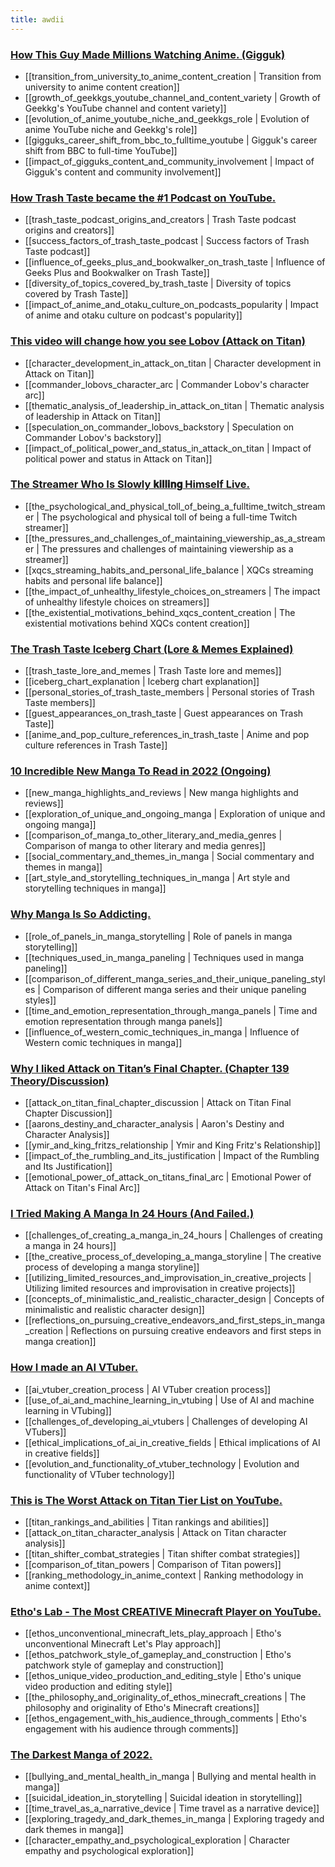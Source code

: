 ```yaml
---
title: awdii
---
```

### [How This Guy Made Millions Watching Anime. (Gigguk)](https://www.youtube.com/watch?v=dhj_Qg9tSsw)
- [[transition_from_university_to_anime_content_creation | Transition from university to anime content creation]]
- [[growth_of_geekkgs_youtube_channel_and_content_variety | Growth of Geekkg's YouTube channel and content variety]]
- [[evolution_of_anime_youtube_niche_and_geekkgs_role | Evolution of anime YouTube niche and Geekkg's role]]
- [[gigguks_career_shift_from_bbc_to_fulltime_youtube | Gigguk's career shift from BBC to full-time YouTube]]
- [[impact_of_gigguks_content_and_community_involvement | Impact of Gigguk's content and community involvement]]

### [How Trash Taste became the #1 Podcast on YouTube.](https://www.youtube.com/watch?v=LT7NgUty_GE)
- [[trash_taste_podcast_origins_and_creators | Trash Taste podcast origins and creators]]
- [[success_factors_of_trash_taste_podcast | Success factors of Trash Taste podcast]]
- [[influence_of_geeks_plus_and_bookwalker_on_trash_taste | Influence of Geeks Plus and Bookwalker on Trash Taste]]
- [[diversity_of_topics_covered_by_trash_taste | Diversity of topics covered by Trash Taste]]
- [[impact_of_anime_and_otaku_culture_on_podcasts_popularity | Impact of anime and otaku culture on podcast's popularity]]

### [This video will change how you see Lobov (Attack on Titan)](https://www.youtube.com/watch?v=i-NtyW5SobM)
- [[character_development_in_attack_on_titan | Character development in Attack on Titan]]
- [[commander_lobovs_character_arc | Commander Lobov's character arc]]
- [[thematic_analysis_of_leadership_in_attack_on_titan | Thematic analysis of leadership in Attack on Titan]]
- [[speculation_on_commander_lobovs_backstory | Speculation on Commander Lobov's backstory]]
- [[impact_of_political_power_and_status_in_attack_on_titan | Impact of political power and status in Attack on Titan]]

### [The Streamer Who Is Slowly 𝐤𝐢𝐥𝐥𝐢𝐧𝐠 Himself Live.](https://www.youtube.com/watch?v=fnwECAq_oKE)
- [[the_psychological_and_physical_toll_of_being_a_fulltime_twitch_streamer | The psychological and physical toll of being a full-time Twitch streamer]]
- [[the_pressures_and_challenges_of_maintaining_viewership_as_a_streamer | The pressures and challenges of maintaining viewership as a streamer]]
- [[xqcs_streaming_habits_and_personal_life_balance | XQCs streaming habits and personal life balance]]
- [[the_impact_of_unhealthy_lifestyle_choices_on_streamers | The impact of unhealthy lifestyle choices on streamers]]
- [[the_existential_motivations_behind_xqcs_content_creation | The existential motivations behind XQCs content creation]]

### [The Trash Taste Iceberg Chart (Lore & Memes Explained)](https://www.youtube.com/watch?v=SwAdC8zb9b4)
- [[trash_taste_lore_and_memes | Trash Taste lore and memes]]
- [[iceberg_chart_explanation | Iceberg chart explanation]]
- [[personal_stories_of_trash_taste_members | Personal stories of Trash Taste members]]
- [[guest_appearances_on_trash_taste | Guest appearances on Trash Taste]]
- [[anime_and_pop_culture_references_in_trash_taste | Anime and pop culture references in Trash Taste]]

### [10 Incredible New Manga To Read in 2022 (Ongoing)](https://www.youtube.com/watch?v=YbgYMGYyiH4)
- [[new_manga_highlights_and_reviews | New manga highlights and reviews]]
- [[exploration_of_unique_and_ongoing_manga | Exploration of unique and ongoing manga]]
- [[comparison_of_manga_to_other_literary_and_media_genres | Comparison of manga to other literary and media genres]]
- [[social_commentary_and_themes_in_manga | Social commentary and themes in manga]]
- [[art_style_and_storytelling_techniques_in_manga | Art style and storytelling techniques in manga]]

### [Why Manga Is So Addicting.](https://www.youtube.com/watch?v=VPpbQceVKOM)
- [[role_of_panels_in_manga_storytelling | Role of panels in manga storytelling]]
- [[techniques_used_in_manga_paneling | Techniques used in manga paneling]]
- [[comparison_of_different_manga_series_and_their_unique_paneling_styles | Comparison of different manga series and their unique paneling styles]]
- [[time_and_emotion_representation_through_manga_panels | Time and emotion representation through manga panels]]
- [[influence_of_western_comic_techniques_in_manga | Influence of Western comic techniques in manga]]

### [Why I liked Attack on Titan’s Final Chapter. (Chapter 139 Theory/Discussion)](https://www.youtube.com/watch?v=EJj1Cjf8Ne0)
- [[attack_on_titan_final_chapter_discussion | Attack on Titan Final Chapter Discussion]]
- [[aarons_destiny_and_character_analysis | Aaron's Destiny and Character Analysis]]
- [[ymir_and_king_fritzs_relationship | Ymir and King Fritz's Relationship]]
- [[impact_of_the_rumbling_and_its_justification | Impact of the Rumbling and Its Justification]]
- [[emotional_power_of_attack_on_titans_final_arc | Emotional Power of Attack on Titan's Final Arc]]

### [I Tried Making A Manga In 24 Hours (And Failed.)](https://www.youtube.com/watch?v=lSUhp33i0Vw)
- [[challenges_of_creating_a_manga_in_24_hours | Challenges of creating a manga in 24 hours]]
- [[the_creative_process_of_developing_a_manga_storyline | The creative process of developing a manga storyline]]
- [[utilizing_limited_resources_and_improvisation_in_creative_projects | Utilizing limited resources and improvisation in creative projects]]
- [[concepts_of_minimalistic_and_realistic_character_design | Concepts of minimalistic and realistic character design]]
- [[reflections_on_pursuing_creative_endeavors_and_first_steps_in_manga_creation | Reflections on pursuing creative endeavors and first steps in manga creation]]

### [How I made an AI VTuber.](https://www.youtube.com/watch?v=ZSQ5LIHGWJ0)
- [[ai_vtuber_creation_process | AI VTuber creation process]]
- [[use_of_ai_and_machine_learning_in_vtubing | Use of AI and machine learning in VTubing]]
- [[challenges_of_developing_ai_vtubers | Challenges of developing AI VTubers]]
- [[ethical_implications_of_ai_in_creative_fields | Ethical implications of AI in creative fields]]
- [[evolution_and_functionality_of_vtuber_technology | Evolution and functionality of VTuber technology]]

### [This is The Worst Attack on Titan Tier List on YouTube.](https://www.youtube.com/watch?v=PVO3gqOzJbg)
- [[titan_rankings_and_abilities | Titan rankings and abilities]]
- [[attack_on_titan_character_analysis | Attack on Titan character analysis]]
- [[titan_shifter_combat_strategies | Titan shifter combat strategies]]
- [[comparison_of_titan_powers | Comparison of Titan powers]]
- [[ranking_methodology_in_anime_context | Ranking methodology in anime context]]

### [Etho's Lab - The Most CREATIVE Minecraft Player on YouTube.](https://www.youtube.com/watch?v=eDtLTllRQTo)
- [[ethos_unconventional_minecraft_lets_play_approach | Etho's unconventional Minecraft Let's Play approach]]
- [[ethos_patchwork_style_of_gameplay_and_construction | Etho's patchwork style of gameplay and construction]]
- [[ethos_unique_video_production_and_editing_style | Etho's unique video production and editing style]]
- [[the_philosophy_and_originality_of_ethos_minecraft_creations | The philosophy and originality of Etho's Minecraft creations]]
- [[ethos_engagement_with_his_audience_through_comments | Etho's engagement with his audience through comments]]

### [The Darkest Manga of 2022.](https://www.youtube.com/watch?v=K_DQWpsAWHM)
- [[bullying_and_mental_health_in_manga | Bullying and mental health in manga]]
- [[suicidal_ideation_in_storytelling | Suicidal ideation in storytelling]]
- [[time_travel_as_a_narrative_device | Time travel as a narrative device]]
- [[exploring_tragedy_and_dark_themes_in_manga | Exploring tragedy and dark themes in manga]]
- [[character_empathy_and_psychological_exploration | Character empathy and psychological exploration]]